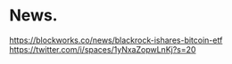 # News.
https://blockworks.co/news/blackrock-ishares-bitcoin-etf https://twitter.com/i/spaces/1yNxaZopwLnKj?s=20
